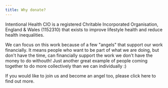 ```yaml
---
title: Why donate?
---
```


Intentional Health CIO is a registered Chritable Incorporated Organisation, England & Wales (1152310) that exists to improve lifestyle health and reduce health inequalities. 

We can focus on this work because of a few "angels" that support our work financially. It means people who want to be part of what we are doing, but don't have the time, can financially support the work we don't have the money to do withouth! Just another great example of people coming together to do more collectively than we can individually :) 

If you would like to join us and become an angel too, please click here to find out more.

<script type="text/javascript" src="https://cdnjs.buymeacoffee.com/1.0.0/button.prod.min.js" data-name="bmc-button" data-slug="nikydix" data-color="#FFDD00" data-emoji=""  data-font="Bree" data-text="Buy me a coffee" data-outline-color="#000000" data-font-color="#000000" data-coffee-color="#ffffff" ></script>